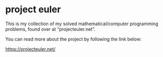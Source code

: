 # project euler

This is my collection of my solved mathematical/computer programming problems, found over at "projecteuler.net".

You can read more about the project by following the link below:

https://projecteuler.net/
